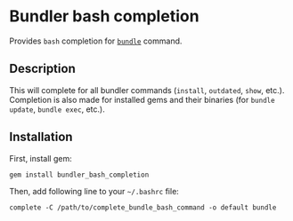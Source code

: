 # Bundler bash completion

Provides `bash` completion for [`bundle`](http://gembundler.com/) command.

## Description

This will complete for all bundler commands (`install`, `outdated`, `show`,
etc.). Completion is also made for installed gems and their binaries (for
`bundle update`, `bundle exec`, etc.).

## Installation

First, install gem:

    gem install bundler_bash_completion

Then, add following line to your `~/.bashrc` file:

    complete -C /path/to/complete_bundle_bash_command -o default bundle